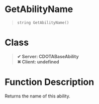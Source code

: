 # GetAbilityName
> `string GetAbilityName()`
# Class
> __✔ Server: CDOTABaseAbility__  
> __✖ Client: undefined__  
# Function Description
Returns the name of this ability.
